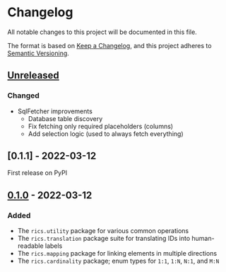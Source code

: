 # Changelog
All notable changes to this project will be documented in this file.

The format is based on [Keep a Changelog](https://keepachangelog.com/en/1.0.0/),
and this project adheres to [Semantic Versioning](https://semver.org/spec/v2.0.0.html).


## [Unreleased]

### Changed
- SqlFetcher improvements
  - Database table discovery
  - Fix fetching only required placeholders (columns)
  - Add selection logic (used to always fetch everything)

## [0.1.1] - 2022-03-12
First release on PyPI

## [0.1.0] - 2022-03-12
### Added
- The `rics.utility` package for various common operations
- The `rics.translation` package suite for translating IDs into human-readable labels
- The `rics.mapping` package for linking elements in multiple directions
- The `rics.cardinality` package; enum types for `1:1`, `1:N`, `N:1`, and `M:N`

[Unreleased]: https://github.com/rsundqvist/rics/compare/v0.1.0...HEAD
[0.1.0]: https://github.com/rsundqvist/rics/compare/releases/tag/v0.1.0
